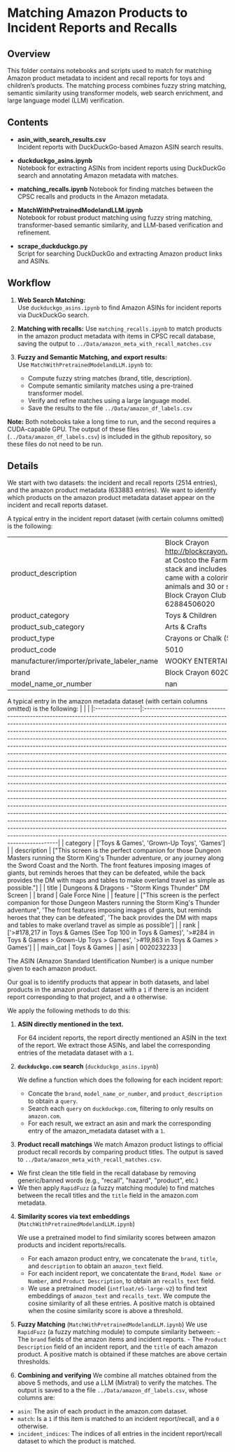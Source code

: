 # Matching Amazon Products to Incident Reports and Recalls

## Overview
This folder contains notebooks and scripts used to match for matching Amazon product metadata to incident and recall reports for toys and children’s products. The matching process combines fuzzy string matching, semantic similarity using transformer models, web search enrichment, and large language model (LLM) verification.

## Contents

- **asin_with_search_results.csv**  
  Incident reports with DuckDuckGo-based Amazon ASIN search results.

- **duckduckgo_asins.ipynb**  
  Notebook for extracting ASINs from incident reports using DuckDuckGo search and annotating Amazon metadata with matches.

- **matching_recalls.ipynb**
  Notebook for finding matches between the CPSC recalls and products in the Amazon metadata.

- **MatchWithPretrainedModelandLLM.ipynb**  
  Notebook for robust product matching using fuzzy string matching, transformer-based semantic similarity, and LLM-based verification and refinement.

- **scrape_duckduckgo.py**  
  Script for searching DuckDuckGo and extracting Amazon product links and ASINs.


## Workflow

1. **Web Search Matching:**  
   Use `duckduckgo_asins.ipynb` to find Amazon ASINs for incident reports via DuckDuckGo search.

2. **Matching with recalls:**
  Use `matching_recalls.ipynb` to match products in the amazon product metadata with items in CPSC recall database, saving the output to `../Data/amazon_meta_with_recall_matches.csv`

3. **Fuzzy and Semantic Matching, and export results:**  
   Use `MatchWithPretrainedModelandLLM.ipynb` to:
   - Compute fuzzy string matches (brand, title, description).
   - Compute semantic similarity matches using a pre-trained transformer model.
   - Verify and refine matches using a large language model.
   - Save the results to the file ``../Data/amazon_df_labels.csv``

**Note:** Both notebooks take a long time to run, and the second requires a CUDA-capable GPU. The output of  these files (``../Data/amazon_df_labels.csv``) is included in the github repository, so these files do not need to be run.

## Details

We start with two datasets: the incident and recall reports (2514 entries), and the amazon product metadata (633883 entries). We want to identify which products on the amazon product metadata dataset appear on the incident and recall reports dataset.

A typical entry in the incident report dataset (with certain columns omitted) is the following:

|                                               |                                                                                                                                                                                                                                                                                                                                                                                                                                                                                                                                                                                                                                                                                                                                                                                                                                                                               |
|:----------------------------------------------|:--------------------------------------------------------------------------------------------------------------------------------------------------------------------------------------------------------------------------------------------------------------------------------------------------------------------------------------------------------------------------------------------------------------------------------------------------------------------------------------------------------------------------------------------------------------------------------------------------------------------------------------------------------------------------------------------------------------------------------------------------------------------------------------------------------------------------------------------------------------------------------|
| product_description                           | Block Crayon http://blockcrayon.com/products.phpPurchased at Costco the Farm set it has bllock crayons that stack and includes animal shaped crayons. It came with a coloring book and about 14 animals and 30 or so blocks. All different colors. Block Crayon Club Pack 6020 and UPC Code:  62884506020                                                                                                                                                                                                                                                                                                                                                                                                                                                                                                                                                                       |
| product_category                              | Toys & Children                                                                                                                                                                                                                                                                                                                                                                                                                                                                                                                                                                                                                                                                                                                                                                                                                                                                 |
| product_sub_category                          | Arts & Crafts                                                                                                                                                                                                                                                                                                                                                                                                                                                                                                                                                                                                                                                                                                                                                                                                                                                                   |
| product_type                                  | Crayons or Chalk (5010)                                                                                                                                                                                                                                                                                                                                                                                                                                                                                                                                                                                                                                                                                                                                                                                                                                                         |
| product_code                                  | 5010                                                                                                                                                                                                                                                                                                                                                                                                                                                                                                                                                                                                                                                                                                                                                                                                                                                                            |
| manufacturer/importer/private_labeler_name    | WOOKY ENTERTAINMENT Inc                                                                                                                                                                                                                                                                                                                                                                                                                                                                                                                                                                                                                                                                                                                                                                                                                                                         |
| brand                                         | Block Crayon 6020                                                                                                                                                                                                                                                                                                                                                                                                                                                                                                                                                                                                                                                                                                                                                                                                                                                               |
| model_name_or_number                          | nan                                                                                                                                                                                                                                                                                                                                                                                                                                                                                                                                                                                                                                                                                                                                                                                                                                                                             |


A typical entry in the amazon metadata dataset (with certain columns omitted) is the following:
|                 |                                                                                                                                                                                                                                                                                                                                                                                                                                                                                                                                                                                                                                                                                                                                                                                                                                                                                                                                                                                                                                                                                                                                                                                                                                                                                                                                                                                                                              |
|:----------------|:-----------------------------------------------------------------------------------------------------------------------------------------------------------------------------------------------------------------------------------------------------------------------------------------------------------------------------------------------------------------------------------------------------------------------------------------------------------------------------------------------------------------------------------------------------------------------------------------------------------------------------------------------------------------------------------------------------------------------------------------------------------------------------------------------------------------------------------------------------------------------------------------------------------------------------------------------------------------------------------------------------------------------------------------------------------------------------------------------------------------------------------------------------------------------------------------------------------------------------------------------------------------------------------------------------------------------------------------------------------------------------------------------------------------------------|
| category        | ['Toys & Games', 'Grown-Up Toys', 'Games']                                                                                                                                                                                                                                                                                                                                                                                                                                                                                                                                                                                                                                                                                                                                                                                                                                                                                                                                                                                                                                                                                                                                                                                                                                                                                                                                                                                   |
| description     | ["This screen is the perfect companion for those Dungeon Masters running the Storm King's Thunder adventure, or any journey along the Sword Coast and the North. The front features imposing images of giants, but reminds heroes that they can be defeated, while the back provides the DM with maps and tables to make overland travel as simple as possible."]                                                                                                                                                                                                                                                                                                                                                                                                                                                                                                                                                                                                                                                                                                                                                                                                                                                                                                                                                                                                                                                            |
| title           | Dungeons &amp; Dragons - &quot;Storm Kings Thunder&quot; DM Screen                                                                                                                                                                                                                                                                                                                                                                                                                                                                                                                                                                                                                                                                                                                                                                                                                                                                                                                                                                                                                                                                                                                                                                                                                                                                                                                                                           |
| brand           | Gale Force Nine                                                                                                                                                                                                                                                                                                                                                                                                                                                                                                                                                                                                                                                                                                                                                                                                                                                                                                                                                                                                                                                                                                                                                                                                                                                                                                                                                                                                              |
| feature         | ["This screen is the perfect companion for those Dungeon Masters running the Storm King's Thunder adventure", 'The front features imposing images of giants, but reminds heroes that they can be defeated', 'The back provides the DM with maps and tables to make overland travel as simple as possible']                                                                                                                                                                                                                                                                                                                                                                                                                                                                                                                                                                                                                                                                                                                                                                                                                                                                                                                                                                                                                                                                                                                   |
| rank            | ['>#178,217 in Toys & Games (See Top 100 in Toys & Games)', '>#284 in Toys & Games > Grown-Up Toys > Games', '>#19,863 in Toys & Games > Games']                                                                                                                                                                                                                                                                                                                                                                                                                                                                                                                                                                                                                                                                                                                                                                                                                                                                                                                                                                                                                                                                                                                                                                                                                                                                             |
| main_cat        | Toys & Games                                                                                                                                                                                                                                                                                                                                                                                                                                                                                                                                                                                                                                                                                                                                                                                                                                                                                                                                                                                                                                                                                                                                                                                                                                                                                                                                                                                                                 |
| asin            | 0020232233                                                                                                                                                                                                                                                                                                                                                                                                                                                                                                                                                                                                                                                                                                                                                                                                                                                                                                                                                                                                                                                                                                                                                                                                                                                                                                                                                                                                                   |

The ASIN (Amazon Standard Identification Number) is a unique number given to each amazon product. 

Our goal is to identify products that appear in both datasets, and label products in the amazon product dataset with a `1` if there is an incident report corresponding to that project, and a `0` otherwise.

We apply the following methods to do this:
1. **ASIN directly mentioned in the text.**
    
    For 64 incident reports, the report directly mentioned an ASIN in the text of the report. We extract those ASINs, and label the corresponding entries of the metadata dataset with a `1`.
2.  **`duckduckgo.com` search** (`duckduckgo_asins.ipynb`) 
    
    We define a function which does the following for each incident report:
    -   Concate the `brand`, `model_name_or_number`, and `product_description` to obtain a `query`.
    -   Search each `query` on `duckduckgo.com`, filtering to only results on `amazon.com`.
    -   For each result, we extract an asin and mark the corresponding entry of the amazon_metadata dataset with a `1`.

3. **Product recall matchings**
We match Amazon product listings to official product recall records by comparing product titles. The output is saved to `../Data/amazon_meta_with_recall_matches.csv`.
 - We first clean the title field in the recall database by removing generic/banned words (e.g., "recall", "hazard", "product", etc.)
 - We then apply `RapidFuzz` (a fuzzy matching module) to find matches between the recall titles and the `title` field in the amazon.com metadata.


4. **Similarity scores via text embeddings** (`MatchWithPretrainedModelandLLM.ipynb`)

    We use a pretrained model to find similarity scores between amazon products and incident reports/recalls.
    -   For each amazon product entry, we concatenate the `brand`, `title`, and `description` to obtain an `amazon_text` field.
    -   For each incident report, we concatentate the `Brand`, `Model Name or Number`, and `Product Description`, to obtain an `recalls_text` field.
    -   We use a pretrained model (`intfloat/e5-large-v2`) to find text embeddings of `amazon_text` and `recalls_text`. We compute the cosine similarity of all these entries.
    A positive match is obtained when the cosine similarity score is above a threshold.
    

5. **Fuzzy Matching** (`MatchWithPretrainedModelandLLM.ipynb`)
We use `RapidFuzz` (a fuzzy matching module) to compute similarity between:
        - The `brand` fields of the amazon items and incident reports.
        - The `Product Description` field of an incident report, and the `title` of each amazon product.
A positive match is obtained if these matches are above certain thresholds.

6. **Combining and verifying**
We combine all matches obtained from the above 5 methods, and use a LLM (Mixtral) to verify the matches.
The output is saved to a the file ``../Data/amazon_df_labels.csv``, whose columns are:
- `asin`: The asin of each product in the amazon.com dataset.
- `match`: Is a `1` if this item is matched to an incident report/recall, and a `0` otherwise.
- `incident_indices`: The indices of all entries in the incident report/recall dataset to which the product is matched.
